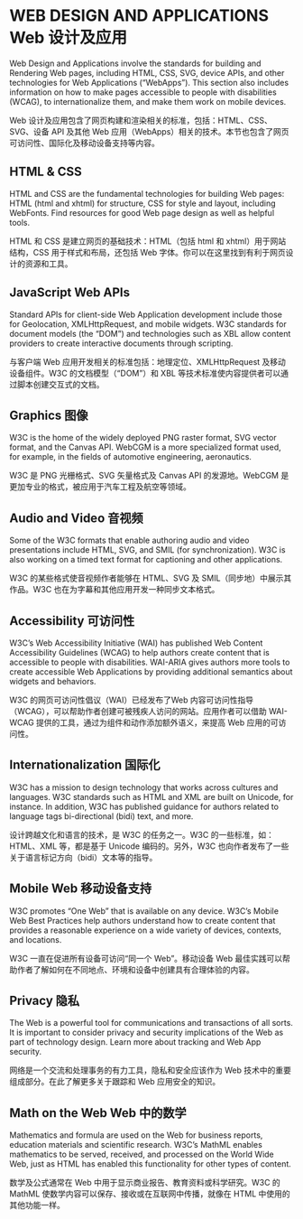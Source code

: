 WEB DESIGN AND APPLICATIONS Web 设计及应用
========================

Web Design and Applications involve the standards for building and Rendering Web pages, including HTML, CSS, SVG, device APIs, and other technologies for Web Applications (“WebApps”). This section also includes information on how to make pages accessible to people with disabilities (WCAG), to internationalize them, and make them work on mobile devices.

Web 设计及应用包含了网页构建和渲染相关的标准，包括：HTML、CSS、SVG、设备 API 及其他 Web 应用（WebApps）相关的技术。本节也包含了网页可访问性、国际化及移动设备支持等内容。

HTML & CSS
----------

HTML and CSS are the fundamental technologies for building Web pages: HTML (html and xhtml) for structure, CSS for style and layout, including WebFonts. Find resources for good Web page design as well as helpful tools.

HTML 和 CSS 是建立网页的基础技术：HTML（包括 html 和 xhtml）用于网站结构，CSS 用于样式和布局，还包括 Web 字体。你可以在这里找到有利于网页设计的资源和工具。

JavaScript Web APIs
-------------------

Standard APIs for client-side Web Application development include those for Geolocation, XMLHttpRequest, and mobile widgets. W3C standards for document models (the “DOM”) and technologies such as XBL allow content providers to create interactive documents through scripting.

与客户端 Web 应用开发相关的标准包括：地理定位、XMLHttpRequest 及移动设备组件。W3C 的文档模型（“DOM”）和 XBL 等技术标准使内容提供者可以通过脚本创建交互式的文档。

Graphics 图像
--------

W3C is the home of the widely deployed PNG raster format, SVG vector format, and the Canvas API. WebCGM is a more specialized format used, for example, in the fields of automotive engineering, aeronautics.

W3C 是 PNG 光栅格式、SVG 矢量格式及 Canvas API 的发源地。WebCGM 是更加专业的格式，被应用于汽车工程及航空等领域。

Audio and Video 音视频
---------------

Some of the W3C formats that enable authoring audio and video presentations include HTML, SVG, and SMIL (for synchronization). W3C is also working on a timed text format for captioning and other applications.

W3C 的某些格式使音视频作者能够在 HTML、SVG 及 SMIL（同步地）中展示其作品。W3C 也在为字幕和其他应用开发一种同步文本格式。

Accessibility 可访问性
-------------

W3C’s Web Accessibility Initiative (WAI) has published Web Content Accessibility Guidelines (WCAG) to help authors create content that is accessible to people with disabilities. WAI-ARIA gives authors more tools to create accessible Web Applications by providing additional semantics about widgets and behaviors.

W3C 的网页可访问性倡议（WAI）已经发布了Web 内容可访问性指导（WCAG），可以帮助作者创建可被残疾人访问的网站。应用作者可以借助 WAI-WCAG 提供的工具，通过为组件和动作添加额外语义，来提高 Web 应用的可访问性。

Internationalization 国际化
--------------------

W3C has a mission to design technology that works across cultures and languages. W3C standards such as HTML and XML are built on Unicode, for instance. In addition, W3C has published guidance for authors related to language tags bi-directional (bidi) text, and more.

设计跨越文化和语言的技术，是 W3C 的任务之一。W3C 的一些标准，如：HTML、XML 等，都是基于 Unicode 编码的。另外，W3C 也向作者发布了一些关于语言标记方向（bidi）文本等的指导。

Mobile Web 移动设备支持
----------

W3C promotes “One Web” that is available on any device. W3C’s Mobile Web Best Practices help authors understand how to create content that provides a reasonable experience on a wide variety of devices, contexts, and locations.

W3C 一直在促进所有设备可访问“同一个 Web”。移动设备 Web 最佳实践可以帮助作者了解如何在不同地点、环境和设备中创建具有合理体验的内容。

Privacy 隐私
-------

The Web is a powerful tool for communications and transactions of all sorts. It is important to consider privacy and security implications of the Web as part of technology design. Learn more about tracking and Web App security.

网络是一个交流和处理事务的有力工具，隐私和安全应该作为 Web 技术中的重要组成部分。在此了解更多关于跟踪和 Web 应用安全的知识。

Math on the Web Web 中的数学
---------------

Mathematics and formula are used on the Web for business reports, education materials and scientific research. W3C’s MathML enables mathematics to be served, received, and processed on the World Wide Web, just as HTML has enabled this functionality for other types of content.

数学及公式通常在 Web 中用于显示商业报告、教育资料或科学研究。W3C 的 MathML 使数学内容可以保存、接收或在互联网中传播，就像在 HTML 中使用的其他功能一样。